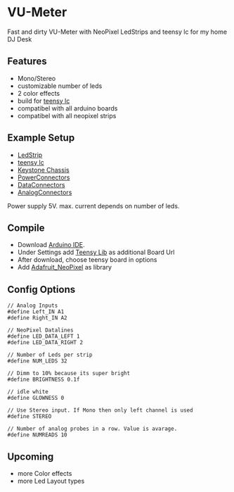 # VU-Meter
Fast and dirty VU-Meter with NeoPixel LedStrips and teensy lc for my home DJ Desk


## Features
* Mono/Stereo
* customizable number of leds
* 2 color effects
* build for [teensy lc](https://www.pjrc.com/teensy/teensyLC.html)
* compatibel with all arduino boards
* compatibel with all neopixel strips


## Example Setup
* [LedStrip](https://www.adafruit.com/product/1507)
* [teensy lc](https://www.pjrc.com/teensy/teensyLC.html)
* [Keystone Chassis](https://www.reichelt.de/index.html?ACTION=446&LA=3&nbc=1&q=delock%2086227)
* [PowerConnectors](https://www.reichelt.de/index.html?ACTION=446&LA=446&nbc=1&q=delock%2086303%20)
* [DataConnectors](https://www.reichelt.de/index.html?ACTION=446&LA=446&nbc=1&q=delock%2086323)
* [AnalogConnectors](https://www.reichelt.de/index.html?ACTION=446&LA=446&nbc=1&q=goobay%2079669%20)

Power supply 5V. max. current depends on number of leds.

## Compile
* Download [Arduino IDE](https://www.arduino.cc/en/software).
* Under Settings add [Teensy Lib](https://www.pjrc.com/teensy/package_teensy_index.json) as additional Board Url
* After download, choose teensy board in options
* Add [Adafruit_NeoPixel](https://github.com/adafruit/Adafruit_NeoPixel) as library


## Config Options
```
// Analog Inputs
#define Left_IN A1
#define Right_IN A2

// NeoPixel Datalines
#define LED_DATA_LEFT 1
#define LED_DATA_RIGHT 2

// Number of Leds per strip
#define NUM_LEDS 32

// Dimm to 10% because its super bright
#define BRIGHTNESS 0.1f

// idle white
#define GLOWNESS 0

// Use Stereo input. If Mono then only left channel is used
#define STEREO

// Number of analog probes in a row. Value is avarage.
#define NUMREADS 10
```

## Upcoming
* more Color effects
* more Led Layout types